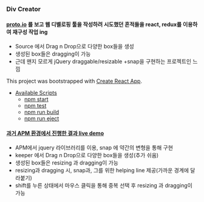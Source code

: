 ### Div Creator

#### [proto.io](https://proto.io) 를 보고 웹 디벨로핑 툴을 작성하려 시도했던 흔적들을 react, redux를 이용하여 재구성 작업 ing

* Source 에서 Drag n Drop으로 다양한 box들을 생성
* 생성된 box들은 dragging이 가능
* 근데 왠지 모르게 jQuery draggable/resizable +snap을 구현하는 프로젝트인 느낌

This project was bootstrapped with [Create React App](https://github.com/facebookincubator/create-react-app).

- [Available Scripts](#available-scripts)
  - [npm start](#npm-start)
  - [npm test](#npm-test)
  - [npm run build](#npm-run-build)
  - [npm run eject](#npm-run-eject)
  
  
  
#### [과거 APM 환경에서 진행한 결과 live demo](http://poerty.co.kr/divCreator)

* APM에서 jquery 라이브러리를 이용, snap 에 약간의 변형을 통해 구현
* keeper 에서 Drag n Drop으로 다양한 box들을 생성(추가 쉬움)
* 생성된 box들은 resizing 과 dragging이 가능
* resizing과 dragging 시, snap과, 그를 위한 helping line 제공(가까운 경계에 달라붙기)
* shift를 누른 상태에서 마우스 클릭을 통해 중복 선택 후 resizing 과 dragging이 가능

